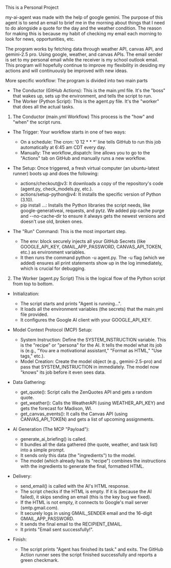 This is a Personal Project

my-ai-agent was made with the help of google gemini. The purpose of this agent is to send an email to brief me in the morning about things that I need to do alongside a quote for the day and the weather condition. The reason for making this is because my habit of checking my email each morning to look for news, opportunities, etc. 

The program works by fetching data through weather API, canvas API, and gemini-2.5 pro. Using google, weather, and canvas APIs. The email sender is set to my personal email while the receiver is my school outlook email. This program will hopefully continue to improve my flexibility in desiding my actions and will continuously be improved with new ideas.

More specific workflow:
The program is divided into two main parts
- The Conductor (GitHub Actions): This is the main.yml file. It's the "boss" that wakes up, sets up the environment, and tells the script to run.
- The Worker (Python Script): This is the agent.py file. It's the "worker" that does all the actual tasks.

1. The Conductor (main.yml Workflow)
This process is the "how" and "when" the script runs.
- The Trigger: Your workflow starts in one of two ways:
    - On a schedule: The cron: '0 12 * * *' line tells GitHub to run this job automatically at 6:45 am CDT every day.
    - Manually: The workflow_dispatch: line allows you to go to the "Actions" tab on GitHub and manually runs a new workflow.

- The Setup: Once triggered, a fresh virtual computer (an ubuntu-latest runner) boots up and does the following:
    - actions/checkout@v3: It downloads a copy of the repository's code (agent.py, check_models.py, etc.).
    - actions/setup-python@v4: It installs the specific version of Python (3.10).
    - pip install ...: Installs the Python libraries the script needs, like google-generativeai, requests, and pytz. We added pip cache purge and --no-cache-dir to ensure it always gets the newest versions and doesn't use old, broken ones.

- The "Run" Command: This is the most important step.
    - The env: block securely injects all your GitHub Secrets (like GOOGLE_API_KEY, GMAIL_APP_PASSWORD, CANVAS_API_TOKEN, etc.) as environment variables.
    - It then runs the command python -u agent.py. The -u flag (which we added) ensures all print statements show up in the log immediately, which is crucial for debugging.

2. The Worker (agent.py Script)
This is the logical flow of the Python script from top to bottom.
- Initialization:
    - The script starts and prints "Agent is running...".
    - It loads all the environment variables (the secrets) that the main.yml file provided.
    - It configures the Google AI client with your GOOGLE_API_KEY.

- Model Context Protocol (MCP) Setup:
    - System Instruction: Define the SYSTEM_INSTRUCTION variable. This is the "recipe" or "persona" for the AI. It tells the model what its job is (e.g., "You are a motivational assistant," "Format as HTML," "Use tags," etc.).
    - Model Creation: Create the model object (e.g., gemini-2.5-pro) and pass that SYSTEM_INSTRUCTION in immediately. The model now "knows" its job before it even sees data.

- Data Gathering:
    - get_quote(): Script calls the ZenQuotes API and gets a random quote.
    - get_weather(): Calls the WeatherAPI (using WEATHER_API_KEY) and gets the forecast for Madison, WI.
    - get_canvas_events(): It calls the Canvas API (using CANVAS_API_TOKEN) and gets a list of upcoming assignments.

- AI Generation (The MCP "Payload"):
    - generate_ai_briefing() is called.
    - It bundles all the data gathered (the quote, weather, and task list) into a simple prompt.
    - It sends only this data (the "ingredients") to the model.
    - The model (which already has its "recipe") combines the instructions with the ingredients to generate the final, formatted HTML.

- Delivery:
    - send_email() is called with the AI's HTML response.
    - The script checks if the HTML is empty. If it is (because the AI failed), it skips sending an email (this is the key bug we fixed).
    - If the HTML is not empty, it connects to Google's mail server (smtp.gmail.com).
    - It securely logs in using GMAIL_SENDER email and the 16-digit GMAIL_APP_PASSWORD.
    - It sends the final email to the RECIPIENT_EMAIL.
    - It prints "Email sent successfully!".

- Finish:
    - The script prints "Agent has finished its task." and exits. The GitHub Action runner sees the script finished successfully and reports a green checkmark.
